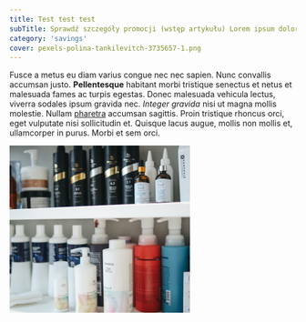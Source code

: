 ```yaml
---
title: Test test test
subTitle: Sprawdź szczegóły promocji (wstęp artykułu) Lorem ipsum dolor sit amet enim. Etiam ullamcorper.
category: 'savings'
cover: pexels-polina-tankilevitch-3735657-1.png
---
```


Fusce a metus eu diam varius congue nec nec sapien. Nunc convallis accumsan justo. **Pellentesque** habitant morbi tristique senectus et netus et malesuada fames ac turpis egestas. Donec malesuada vehicula lectus, viverra sodales ipsum gravida nec. _Integer gravida_ nisi ut magna mollis molestie. Nullam [pharetra](http://google.com) accumsan sagittis. Proin tristique rhoncus orci, eget vulputate nisi sollicitudin et. Quisque lacus augue, mollis non mollis et, ullamcorper in purus. Morbi et sem orci.

![unsplash.com](./pexels-polina-tankilevitch-3735657-1.png)
